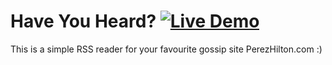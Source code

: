 # Have You Heard? [![Live Demo](https://usekite.com/live-demo-button.png)](https://usekite.com/deploy)

This is a simple RSS reader for your favourite gossip site PerezHilton.com :) 
